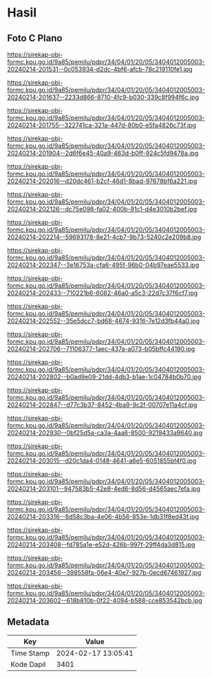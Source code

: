 # Hasil

## Foto C Plano

https://sirekap-obj-formc.kpu.go.id/9a85/pemilu/pdpr/34/04/01/20/05/3404012005003-20240214-201531--0c053934-d2dc-4bf6-afcb-78c219110fe1.jpg

https://sirekap-obj-formc.kpu.go.id/9a85/pemilu/pdpr/34/04/01/20/05/3404012005003-20240214-201637--2233d866-8710-4fc9-b030-339c8f994f6c.jpg

https://sirekap-obj-formc.kpu.go.id/9a85/pemilu/pdpr/34/04/01/20/05/3404012005003-20240214-201755--322741ca-321a-447d-80b0-e5fa4826c73f.jpg

https://sirekap-obj-formc.kpu.go.id/9a85/pemilu/pdpr/34/04/01/20/05/3404012005003-20240214-201904--2d6f6e45-40a9-463d-b0ff-924c5fd9478a.jpg

https://sirekap-obj-formc.kpu.go.id/9a85/pemilu/pdpr/34/04/01/20/05/3404012005003-20240214-202016--d20dc461-b2cf-46d1-8bad-97678bf6a221.jpg

https://sirekap-obj-formc.kpu.go.id/9a85/pemilu/pdpr/34/04/01/20/05/3404012005003-20240214-202126--dc75e098-fa02-400b-91c1-d4e3010b2bef.jpg

https://sirekap-obj-formc.kpu.go.id/9a85/pemilu/pdpr/34/04/01/20/05/3404012005003-20240214-202214--59693178-8e21-4cb7-9b73-5240c2e209b8.jpg

https://sirekap-obj-formc.kpu.go.id/9a85/pemilu/pdpr/34/04/01/20/05/3404012005003-20240214-202347--3e16753a-cfa6-495f-96b0-04b97eae5533.jpg

https://sirekap-obj-formc.kpu.go.id/9a85/pemilu/pdpr/34/04/01/20/05/3404012005003-20240214-202433--710221b6-6082-46a0-a5c3-22d7c37f6cf7.jpg

https://sirekap-obj-formc.kpu.go.id/9a85/pemilu/pdpr/34/04/01/20/05/3404012005003-20240214-202552--35e5dcc7-bd68-4674-9316-7e12d3fb44a0.jpg

https://sirekap-obj-formc.kpu.go.id/9a85/pemilu/pdpr/34/04/01/20/05/3404012005003-20240214-202706--71106377-1aec-437a-a073-b05bffc44190.jpg

https://sirekap-obj-formc.kpu.go.id/9a85/pemilu/pdpr/34/04/01/20/05/3404012005003-20240214-202802--b0ad9e09-21dd-4db3-b1ae-1c04784b0b70.jpg

https://sirekap-obj-formc.kpu.go.id/9a85/pemilu/pdpr/34/04/01/20/05/3404012005003-20240214-202847--d77c3b37-8452-4ba9-9c2f-00707e11a4cf.jpg

https://sirekap-obj-formc.kpu.go.id/9a85/pemilu/pdpr/34/04/01/20/05/3404012005003-20240214-202930--0bf25d5a-ca3a-4aa6-8500-9219433a9640.jpg

https://sirekap-obj-formc.kpu.go.id/9a85/pemilu/pdpr/34/04/01/20/05/3404012005003-20240214-203015--d20c1da4-0148-4641-a6e5-6051855bf4f0.jpg

https://sirekap-obj-formc.kpu.go.id/9a85/pemilu/pdpr/34/04/01/20/05/3404012005003-20240214-203101--947583b5-42e8-4ed6-8d56-d4565aec7efa.jpg

https://sirekap-obj-formc.kpu.go.id/9a85/pemilu/pdpr/34/04/01/20/05/3404012005003-20240214-203316--8d58c3ba-4e06-4b56-853e-1db31f8ed43f.jpg

https://sirekap-obj-formc.kpu.go.id/9a85/pemilu/pdpr/34/04/01/20/05/3404012005003-20240214-203408--fd785a1e-e52d-426b-997f-29ff4da3d815.jpg

https://sirekap-obj-formc.kpu.go.id/9a85/pemilu/pdpr/34/04/01/20/05/3404012005003-20240214-203456--398558fa-06e4-40e7-927b-0ecd67461927.jpg

https://sirekap-obj-formc.kpu.go.id/9a85/pemilu/pdpr/34/04/01/20/05/3404012005003-20240214-203602--618b810b-0f22-4094-b588-cce853542bcb.jpg


## Metadata

| Key        | Value               |
| ---------- | ------------------- |
| Time Stamp | 2024-02-17 13:05:41 |
| Kode Dapil | 3401                |



